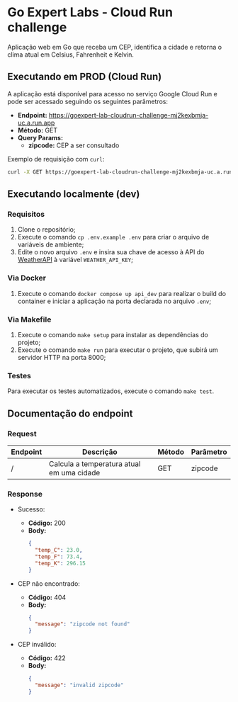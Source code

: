 <!-- markdownlint-disable MD007 MD031 MD034 -->
# Go Expert Labs - Cloud Run challenge

Aplicação web em Go que receba um CEP, identifica a cidade e retorna o clima atual em Celsius, Fahrenheit e Kelvin.

## Executando em PROD (Cloud Run)

A aplicação está disponível para acesso no serviço Google Cloud Run e pode ser acessado seguindo os seguintes parâmetros:

- **Endpoint:** https://goexpert-lab-cloudrun-challenge-mj2kexbmja-uc.a.run.app
- **Método:** GET
- **Query Params:**
  - **zipcode:** CEP a ser consultado

Exemplo de requisição com `curl`:

```bash
curl -X GET https://goexpert-lab-cloudrun-challenge-mj2kexbmja-uc.a.run.app/\?zipcode\=01001000
```

## Executando localmente (dev)

### Requisitos

1. Clone o repositório;
2. Execute o comando `cp .env.example .env` para criar o arquivo de variáveis de ambiente;
3. Edite o novo arquivo `.env` e insira sua chave de acesso à API do [WeatherAPI](https://www.weatherapi.com/) à variável `WEATHER_API_KEY`;

### Via Docker

1. Execute o comando `docker compose up api_dev` para realizar o build do container e iniciar a aplicação na porta declarada no arquivo `.env`;

### Via Makefile

1. Execute o comando `make setup` para instalar as dependências do projeto;
2. Execute o comando `make run` para executar o projeto, que subirá um servidor HTTP na porta 8000;

### Testes

Para executar os testes automatizados, execute o comando `make test`.

## Documentação do endpoint

### Request

| Endpoint | Descrição                                 | Método |  Parâmetro |
|----------|-------------------------------------------|--------|------------|
| /        | Calcula a temperatura atual em uma cidade | GET    | zipcode    |

### Response

- Sucesso:
  - **Código:** 200
  - **Body:**
    ```json
    {
      "temp_C": 23.0,
      "temp_F": 73.4,
      "temp_K": 296.15
    }
    ```

- CEP não encontrado:
    - **Código:** 404
    - **Body:**
      ```json
      {
        "message": "zipcode not found"
      }
      ```

- CEP inválido:
    - **Código:** 422
    - **Body:**
      ```json
      {
        "message": "invalid zipcode"
      }
      ```
